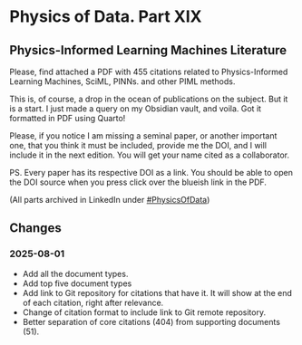 # Physics of Data. Part XIX

## Physics-Informed Learning Machines Literature

Please, find attached a PDF with 455 citations related to Physics-Informed Learning Machines, SciML, PINNs. and other PIML methods.

This is, of course, a drop in the ocean of publications on the subject. But it is a start. I just made a query on my Obsidian vault, and voila. Got it formatted in PDF using Quarto!

Please, if you notice I am missing a seminal paper, or another important one, that you think it must be included, provide me the DOI, and I will include it in the next edition. You will get your name cited as a collaborator.

PS. Every paper has its respective DOI as a link. You should be able to open the DOI source when you press click over the blueish link in the PDF. 

(All parts archived in LinkedIn under [\#PhysicsOfData](https://www.linkedin.com/search/results/all/?keywords=%23physicsofdata&origin=HASH_TAG_FROM_FEED&sid=BBh))


## Changes

### 2025-08-01
* Add all the document types.
* Add top five document types
* Add link to Git repository for citations that have it. It will show at the end of each citation, right after relevance.
* Change of citation format to include link to Git remote repository.
* Better separation of core citations (404) from supporting documents (51).

